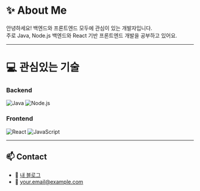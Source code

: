 # ✨ About Me

안녕하세요! 백엔드와 프론트엔드 모두에 관심이 있는 개발자입니다.  
주로 Java, Node.js 백엔드와 React 기반 프론트엔드 개발을 공부하고 있어요.

---

# 💻 관심있는 기술

### Backend  
![Java](https://img.shields.io/badge/Java-007396?style=for-the-badge&logo=openjdk&logoColor=white) ![Node.js](https://img.shields.io/badge/Node.js-339933?style=for-the-badge&logo=nodedotjs&logoColor=white)

### Frontend  
![React](https://img.shields.io/badge/React-20232A?style=for-the-badge&logo=react&logoColor=61DAFB) ![JavaScript](https://img.shields.io/badge/JavaScript-F7DF1E?style=for-the-badge&logo=javascript&logoColor=black)

---

## 📫 Contact

- 📝 [내 블로그](https://your-blog-url.com)  
- 📧 your.email@example.com  

